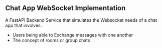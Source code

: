 ## Chat App WebSocket Implementation

A FastAPI Backend Service that simulates the Websocket needs of a chat app that involves:
- Users being able to Exchange messages with one another
- The concept of rooms or group chats
